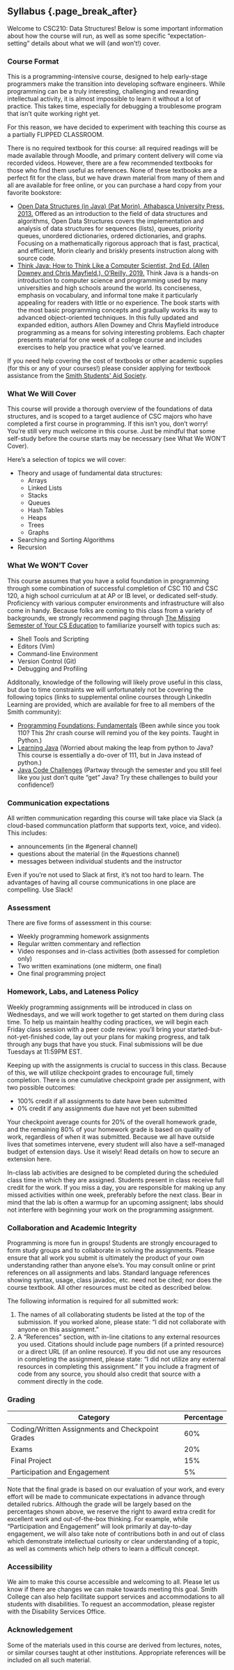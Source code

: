 ## Syllabus {.page_break_after}

Welcome to CSC210: Data Structures! 
Below is some important information about how the course will run, as well as some specific “expectation-setting” details about what we will (and won’t!) cover.

### Course Format
This is a programming-intensive course, designed to help early-stage programmers make the transition into developing software engineers.
While programming can be a truly interesting, challenging and rewarding intellectual activity, it is almost impossible to learn it without a lot of practice.
This takes time, especially for debugging a troublesome program that isn’t quite working right yet.

For this reason, we have decided to experiment with teaching this course as a partially FLIPPED CLASSROOM.
<!--This means that we’ll ask you to watch short prerecorded lectures and complete some activities before class, and we’ll spend our time together in class doing activities, writing code, starting assignments, and applying the concepts from lecture in real-world contexts.
However: this model only works if you commit to the process… and if this is your first experience in a flipped classroom, it might feel a little overwhelming.
Here are some useful tips to help orient you to this model (adapted from UC Boulder’s Succeeding in a Flipped Classroom:
1.	Expect work to be continuous Rather than cramming for large exams that happen after classes, flipped classes require you to keep up with frequent assignments, readings, videos and quizzes that are due before class. One way to set yourself up for success is to get into the habit of completing your pre-class tasks at the beginning of the semester. Keep up with Slack and Moodle for updates and assignments.
2.	Show up present and prepared Be present in class, physically and mentally, to the best of your ability. Be ready engage in class discussions and activities. Ask questions to clarify your understanding of concepts, offer your own perspective, and try not to be afraid of giving “wrong” answers – misconceptions and false starts are a normal, healthy part of learning (and we professors guarantee we’ll make plenty of our own mistakes for you to catch!)
3.	Use prerecorded lectures and readings to your advantage While watching recorded lectures may seem like a pain (especially in the context of COVID-19), they provide opportunities to learn at your own pace. If you benefit from rewatching videos or pausing to try something out on your own, please do! Many students find it helpful to take notes while watching prerecorded lectures, just like they would in a traditional class.
4.	Your education is everyone’s priority If you find yourself spending inordinate time debugging your programs without really making progress, it’s time to reach out – before you fall behind, or it affects your work in other courses. Your professors and TAs are eager to help you find strategies that work for you, and that enable you to reach your goals in the course. In addition to us, the college has many resources for academic success, all available at no cost.
5.	Give honest feedback This course is an experiment, and as such we will ask for feedback often. We want to know what is going well for you and what is tough. Being open and constructive will help us to improve the class, both for future students and for you.
Course Materials-->

There is no required textbook for this course: all required readings will be made available through Moodle, and primary content delivery will come via recorded videos.
However, there are a few recommended textbooks for those who find them useful as references.
None of these textbooks are a perfect fit for the class, but we have drawn material from many of them and all are available for free online, or you can purchase a hard copy from your favorite bookstore:
- [Open Data Structures (in Java) (Pat Morin), Athabasca University Press, 2013.](http://opendatastructures.org/ods-java/)
Offered as an introduction to the field of data structures and algorithms, Open Data Structures covers the implementation and analysis of data structures for sequences (lists), queues, priority queues, unordered dictionaries, ordered dictionaries, and graphs.
Focusing on a mathematically rigorous approach that is fast, practical, and efficient, Morin clearly and briskly presents instruction along with source code.
- [Think Java: How to Think Like a Computer Scientist, 2nd Ed. (Allen Downey and Chris Mayfield.), O’Reilly, 2019.](https://greenteapress.com/wp/think-java-2e/)
Think Java is a hands-on introduction to computer science and programming used by many universities and high schools around the world.
Its conciseness, emphasis on vocabulary, and informal tone make it particularly appealing for readers with little or no experience.
The book starts with the most basic programming concepts and gradually works its way to advanced object-oriented techniques.
In this fully updated and expanded edition, authors Allen Downey and Chris Mayfield introduce programming as a means for solving interesting problems.
Each chapter presents material for one week of a college course and includes exercises to help you practice what you’ve learned.

If you need help covering the cost of textbooks or other academic supplies (for this or any of your courses!) please consider applying for textbook assistance from the [Smith Students' Aid Society](https://www.smith.edu/about-smith/dean-of-the-college/funding).
 
### What We Will Cover
This course will provide a thorough overview of the foundations of data structures, and is scoped to a target audience of CSC majors who have completed a first course in programming.
If this isn’t you, don’t worry! You’re still very much welcome in this course.
Just be mindful that some self-study before the course starts may be necessary (see What We WON’T Cover).

Here’s a selection of topics we will cover:
- Theory and usage of fundamental data structures:
   - Arrays
   - Linked Lists
   - Stacks
   - Queues
   - Hash Tables
   - Heaps
   - Trees
   - Graphs
- Searching and Sorting Algorithms
- Recursion
 
### What We WON’T Cover
This course assumes that you have a solid foundation in programming through some combination of successful completion of CSC 110 and CSC 120, a high school curriculum at at AP or IB level, or dedicated self-study.
Proficiency with various computer environments and infrastructure will also come in handy.
Because folks are coming to this class from a variety of backgrounds, we strongly recommend paging through [The Missing Semester of Your CS Education](https://missing.csail.mit.edu/) to familiarize yourself with topics such as:
- Shell Tools and Scripting
- Editors (Vim)
- Command-line Environment
- Version Control (Git)
- Debugging and Profiling
  
Additonally, knowledge of the following will likely prove useful in this class, but due to time constraints we will unfortunately not be covering the following topics (links to supplemental online courses through LinkedIn Learning are provided, which are available for free to all members of the Smith community):
- [Programming Foundations: Fundamentals](https://www.linkedin.com/learning/programming-foundations-fundamentals-3) (Been awhile since you took 110? This 2hr crash course will remind you of the key points. Taught in Python.)
- [Learning Java](https://www.linkedin.com/learning/learning-java-4/) (Worried about making the leap from python to Java? This course is essentially a do-over of 111, but in Java instead of python.)
- [Java Code Challenges](https://www.linkedin.com/learning/java-code-challenges) (Partway through the semester and you still feel like you just don’t quite “get” Java? Try these challenges to build your confidence!)
 
### Communication expectations
All written communication regarding this course will take place via Slack (a cloud-based communcation platform that supports text, voice, and video).
This includes:
- announcements (in the #general channel)
- questions about the material (in the #questions channel)
- messages between individual students and the instructor
  
Even if you’re not used to Slack at first, it’s not too hard to learn.
The advantages of having all course communications in one place are compelling.
Use Slack!
 
### Assessment
There are five forms of assessment in this course:
- Weekly programming homework assignments
- Regular written commentary and reflection
- Video responses and in-class activities (both assessed for completion only)
- Two written examinations (one midterm, one final)
- One final programming project
 
### Homework, Labs, and Lateness Policy
Weekly programming assignments will be introduced in class on Wednesdays, and we will work together to get started on them during class time.
To help us maintain healthy coding practices, we will begin each Friday class session with a peer code review: you’ll bring your started-but-not-yet-finished code, lay out your plans for making progress, and talk through any bugs that have you stuck.
Final submissions will be due Tuesdays at 11:59PM EST.

Keeping up with the assignments is crucial to success in this class.
Because of this, we will utilize checkpoint grades to encourage full, timely completion.
There is one cumulative checkpoint grade per assignment, with two possible outcomes:
- 100% credit if all assignments to date have been submitted
- 0% credit if any assignments due have not yet been submitted
  
Your checkpoint average counts for 20% of the overall homework grade, and the remaining 80% of your homework grade is based on quality of work, regardless of when it was submitted.
Because we all have outside lives that sometimes intervene, every student will also have a self-managed budget of extension days.
Use it wisely!
Read details on how to secure an extension here.

In-class lab activities are designed to be completed during the scheduled class time in which they are assigned. Students present in class receive full credit for the work.
If you miss a day, you are responsible for making up any missed activities within one week, preferably before the next class.
Bear in mind that the lab is often a warmup for an upcoming assignent; labs should not interfere with beginning your work on the programming assignment.
 
### Collaboration and Academic Integrity
Programming is more fun in groups! Students are strongly encouraged to form study groups and to collaborate in solving the assignments.
Please ensure that all work you submit is ultimately the product of your own understanding rather than anyone else’s.
You may consult online or print references on all assignments and labs.
Standard language references showing syntax, usage, class javadoc, etc. need not be cited; nor does the course textbook.
All other resources must be cited as described below.

The following information is required for all submitted work:
1.	The names of all collaborating students be listed at the top of the submission. If you worked alone, please state: “I did not collaborate with anyone on this assignment.”
2.	A “References” section, with in-line citations to any external resources you used.
Citations should include page numbers (if a printed resource) or a direct URL (if an online resource).
If you did not use any resources in completing the assignment, please state: “I did not utilize any external resources in completing this assignment.”
If you include a fragment of code from any source, you should also credit that source with a comment directly in the code.
 
### Grading
|Category |	Percentage |
|---------| ---------- |
| Coding/Written Assignments and Checkpoint Grades | 60% |
| Exams	| 20% |
| Final Project	| 15% |
| Participation and Engagement | 5% |

Note that the final grade is based on our evaluation of your work, and every effort will be made to communicate expectations in advance through detailed rubrics.
Although the grade will be largely based on the percentages shown above, we reserve the right to award extra credit for excellent work and out-of-the-box thinking.
For example, while “Participation and Engagement” will look primarily at day-to-day engagement, we will also take note of contributions both in and out of class which demonstrate intellectual curiosity or clear understanding of a topic, as well as comments which help others to learn a difficult concept.
 
### Accessibility
We aim to make this course accessible and welcoming to all.
Please let us know if there are changes we can make towards meeting this goal.
Smith College can also help facilitate support services and accommodations to all students with disabilities.
To request an accommodation, please register with the Disability Services Office.
 
### Acknowledgement
Some of the materials used in this course are derived from lectures, notes, or similar courses taught at other institutions.
Appropriate references will be included on all such material.
